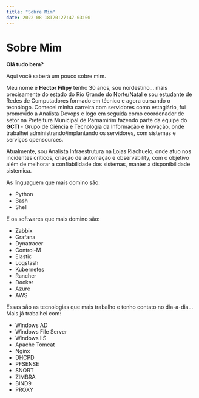 ```yaml
---
title: "Sobre Mim"
date: 2022-08-18T20:27:47-03:00
---
```


# Sobre Mim

**Olá tudo bem?**

Aqui você saberá um pouco sobre mim.

Meu nome é **Hector Filipy** tenho 30 anos, sou nordestino... mais precisamente do estado do Rio Grande do Norte/Natal e sou estudante de Redes de Computadores formado em técnico e agora cursando o tecnólogo. Comecei minha carreira com servidores como estagiário, fui promovido a Analista Devops e logo em seguida como coordenador de setor na Prefeitura Municipal de Parnamirim fazendo parte da equipe do **GCTI** - Grupo de Ciência e Tecnologia da Informação e Inovação, onde trabalhei administrando/implantando os servidores, com sistemas e serviços opensources.

Atualmente, sou Analista Infraestrutura na Lojas Riachuelo, onde atuo nos incidentes críticos, criação de automação e observability, com o objetivo além de melhorar a confiabilidade dos sistemas, manter a disponibilidade sistemica.

As linguaguem que mais domino são:

* Python
* Bash
* Shell

E os softwares que mais domino são:

* Zabbix
* Grafana
* Dynatracer
* Control-M
* Elastic
* Logstash
* Kubernetes
* Rancher
* Docker
* Azure
* AWS

Essas são as tecnologias que mais trabalho e tenho contato no dia-a-dia...
Mais já trabalhei com:

* Windows AD
* Windows File Server
* Windows IIS
* Apache Tomcat
* Nginx
* DHCPD
* PFSENSE
* SNORT
* ZIMBRA
* BIND9
* PROXY
